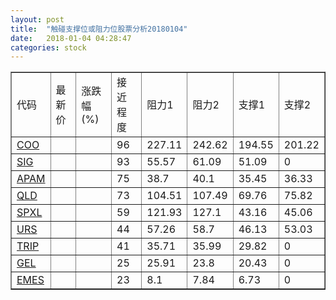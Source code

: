 ```yaml
---
layout: post
title:  "触碰支撑位或阻力位股票分析20180104"
date:   2018-01-04 04:28:47
categories: stock
---
```

<script type="text/javascript">
var stockList = []
stockList.push('gb_coo');
stockList.push('gb_sig');
stockList.push('gb_apam');
stockList.push('gb_qld');
stockList.push('gb_spxl');
stockList.push('gb_urs');
stockList.push('gb_trip');
stockList.push('gb_gel');
stockList.push('gb_emes');
</script>
<table border="1">
 <tr>
 <td>代码</td>
 <td>最新价</td>
 <td>涨跌幅(%)</td>
 <td>接近程度</td>
 <td>阻力1</td>
 <td>阻力2</td>
 <td>支撑1</td>
 <td>支撑2</td>
</tr>
  <tr id="coo" class="red">
  <td><a href="http://stock.finance.sina.com.cn/usstock/quotes/COO.html" target="_blank">COO</a></td><td></td><td></td><td>96</td><td>227.11</td><td>242.62</td><td>194.55</td><td>201.22</td></tr>
  <tr id="sig" class="red">
  <td><a href="http://stock.finance.sina.com.cn/usstock/quotes/SIG.html" target="_blank">SIG</a></td><td></td><td></td><td>93</td><td>55.57</td><td>61.09</td><td>51.09</td><td>0</td></tr>
  <tr id="apam" class="red">
  <td><a href="http://stock.finance.sina.com.cn/usstock/quotes/APAM.html" target="_blank">APAM</a></td><td></td><td></td><td>75</td><td>38.7</td><td>40.1</td><td>35.45</td><td>36.33</td></tr>
  <tr id="qld" class="green">
  <td><a href="http://stock.finance.sina.com.cn/usstock/quotes/QLD.html" target="_blank">QLD</a></td><td></td><td></td><td>73</td><td>104.51</td><td>107.49</td><td>69.76</td><td>75.82</td></tr>
  <tr id="spxl" class="green">
  <td><a href="http://stock.finance.sina.com.cn/usstock/quotes/SPXL.html" target="_blank">SPXL</a></td><td></td><td></td><td>59</td><td>121.93</td><td>127.1</td><td>43.16</td><td>45.06</td></tr>
  <tr id="urs" class="green">
  <td><a href="http://stock.finance.sina.com.cn/usstock/quotes/URS.html" target="_blank">URS</a></td><td></td><td></td><td>44</td><td>57.26</td><td>58.7</td><td>46.13</td><td>53.03</td></tr>
  <tr id="trip" class="red">
  <td><a href="http://stock.finance.sina.com.cn/usstock/quotes/TRIP.html" target="_blank">TRIP</a></td><td></td><td></td><td>41</td><td>35.71</td><td>35.99</td><td>29.82</td><td>0</td></tr>
  <tr id="gel" class="red">
  <td><a href="http://stock.finance.sina.com.cn/usstock/quotes/GEL.html" target="_blank">GEL</a></td><td></td><td></td><td>25</td><td>25.91</td><td>23.8</td><td>20.43</td><td>0</td></tr>
  <tr id="emes" class="red">
  <td><a href="http://stock.finance.sina.com.cn/usstock/quotes/EMES.html" target="_blank">EMES</a></td><td></td><td></td><td>23</td><td>8.1</td><td>7.84</td><td>6.73</td><td>0</td></tr>
</table>
